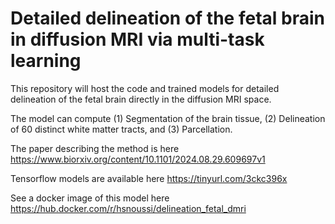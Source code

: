# Detailed delineation of the fetal brain in diffusion MRI via multi-task learning

This repository will host the code and trained models for detailed delineation of the fetal brain directly in the diffusion MRI space.

The model can compute (1) Segmentation of the brain tissue, (2) Delineation of 60 distinct white matter tracts, and (3) Parcellation.

The paper describing the method is here https://www.biorxiv.org/content/10.1101/2024.08.29.609697v1

Tensorflow models are available here https://tinyurl.com/3ckc396x

See a docker image of this model here  https://hub.docker.com/r/hsnoussi/delineation_fetal_dmri
